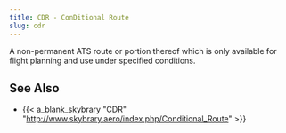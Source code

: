 ```yaml
---
title: CDR - ConDitional Route
slug: cdr
---
```


A non-permanent ATS route or portion thereof which is only available for flight planning and use under specified conditions.

## See Also

* {{< a_blank_skybrary "CDR" "http://www.skybrary.aero/index.php/Conditional_Route" >}}
